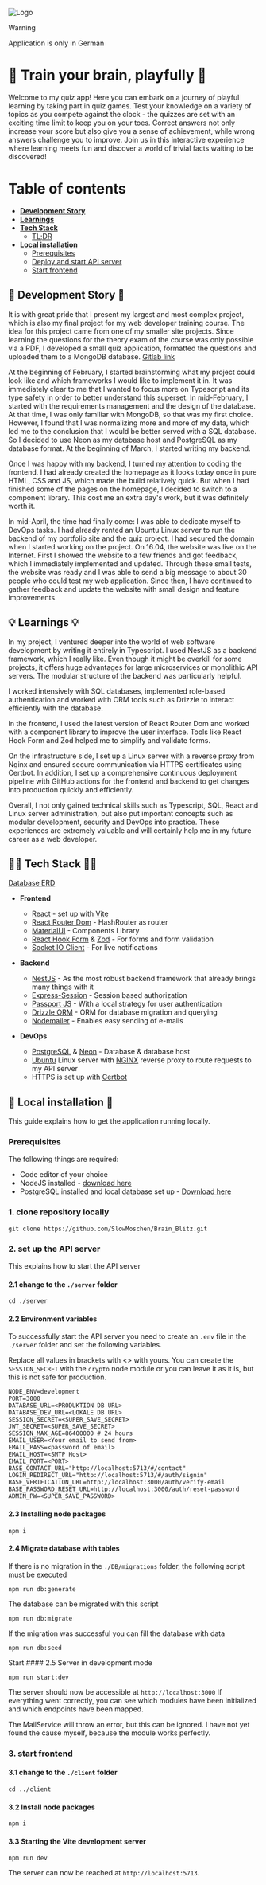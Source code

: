 ![Logo](https://github.com/SlowMoschen/Brain_Blitz/blob/main/logo.png)

>[!WARNING]  
>Application is only in German

# 🧠 Train your brain, playfully 🧠

Welcome to my quiz app! Here you can embark on a journey of playful learning by taking part in quiz games. Test your knowledge on a variety of topics as you compete against the clock - the quizzes are set with an exciting time limit to keep you on your toes. Correct answers not only increase your score but also give you a sense of achievement, while wrong answers challenge you to improve. Join us in this interactive experience where learning meets fun and discover a world of trivial facts waiting to be discovered!

# Table of contents

- [**Development Story**](#📖-development-story-📖)
- [**Learnings**](#💡-learnings-💡)
- [**Tech Stack**](#👩‍💻-tech-stack-👩‍💻)
    * [TL;DR](#tl-dr)
- [**Local installation**](#🚀-local-installation-🚀)
    * [Prerequisites](#prerequisites)
    * [Deploy and start API server](#2-set-up-the-API-server)
    * [Start frontend](#3-start-frontend)

## 📖 Development Story 📖

It is with great pride that I present my largest and most complex project, which is also my final project for my web developer training course. The idea for this project came from one of my smaller site projects. Since learning the questions for the theory exam of the course was only possible via a PDF, I developed a small quiz application, formatted the questions and uploaded them to a MongoDB database. [Gitlab link](https://gitlab.com/SlowMoschen/wifi_fragebogen)

At the beginning of February, I started brainstorming what my project could look like and which frameworks I would like to implement it in. It was immediately clear to me that I wanted to focus more on Typescript and its type safety in order to better understand this superset. In mid-February, I started with the requirements management and the design of the database. At that time, I was only familiar with MongoDB, so that was my first choice. However, I found that I was normalizing more and more of my data, which led me to the conclusion that I would be better served with a SQL database. So I decided to use Neon as my database host and PostgreSQL as my database format. At the beginning of March, I started writing my backend.

Once I was happy with my backend, I turned my attention to coding the frontend. I had already created the homepage as it looks today once in pure HTML, CSS and JS, which made the build relatively quick. But when I had finished some of the pages on the homepage, I decided to switch to a component library. This cost me an extra day's work, but it was definitely worth it.

In mid-April, the time had finally come: I was able to dedicate myself to DevOps tasks. I had already rented an Ubuntu Linux server to run the backend of my portfolio site and the quiz project. I had secured the domain when I started working on the project. On 16.04, the website was live on the Internet. First I showed the website to a few friends and got feedback, which I immediately implemented and updated. Through these small tests, the website was ready and I was able to send a big message to about 30 people who could test my web application. Since then, I have continued to gather feedback and update the website with small design and feature improvements.
 
## 💡 Learnings 💡

In my project, I ventured deeper into the world of web software development by writing it entirely in Typescript. I used NestJS as a backend framework, which I really like. Even though it might be overkill for some projects, it offers huge advantages for large microservices or monolithic API servers. The modular structure of the backend was particularly helpful.

I worked intensively with SQL databases, implemented role-based authentication and worked with ORM tools such as Drizzle to interact efficiently with the database.

In the frontend, I used the latest version of React Router Dom and worked with a component library to improve the user interface. Tools like React Hook Form and Zod helped me to simplify and validate forms.

On the infrastructure side, I set up a Linux server with a reverse proxy from Nginx and ensured secure communication via HTTPS certificates using Certbot. In addition, I set up a comprehensive continuous deployment pipeline with GitHub actions for the frontend and backend to get changes into production quickly and efficiently.

Overall, I not only gained technical skills such as Typescript, SQL, React and Linux server administration, but also put important concepts such as modular development, security and DevOps into practice. These experiences are extremely valuable and will certainly help me in my future career as a web developer.

## 👩‍💻 Tech Stack 👩‍💻

[Database ERD](https://dbdiagram.io/d/Brain-Blitz-65e4ef89cd45b569fb690792)

- **Frontend** 
    * [React](https://react.dev/) - set up with [Vite](https://vitejs.dev/)
    * [React Router Dom](https://reactrouter.com/en/main) - HashRouter as router
    * [MaterialUI](https://mui.com/) - Components Library
    * [React Hook Form](https://react-hook-form.com/) & [Zod](https://zod.dev/) - For forms and form validation
    * [Socket IO Client](https://socket.io/) - For live notifications

- **Backend**
    * [NestJS](https://nestjs.com/) - As the most robust backend framework that already brings many things with it
    * [Express-Session](https://www.npmjs.com/package/express-session) - Session based authorization
    * [Passport JS](https://www.passportjs.org/) - With a local strategy for user authentication
    * [Drizzle ORM](https://orm.drizzle.team/) - ORM for database migration and querying
    * [Nodemailer](https://www.nodemailer.com/) - Enables easy sending of e-mails

- **DevOps**
    * [PostgreSQL](https://www.postgresql.org/) & [Neon](https://neon.tech/) - Database & database host
    * [Ubuntu](https://ubuntu.com/) Linux server with [NGINX](https://www.nginx.com/) reverse proxy to route requests to my API server
    * HTTPS is set up with [Certbot](https://certbot.eff.org/)
 

## 🚀 Local installation 🚀

This guide explains how to get the application running locally.

### Prerequisites
The following things are required:

 - Code editor of your choice
 - NodeJS installed - [download here](https://nodejs.org/en/download)
 - PostgreSQL installed and local database set up - [Download here](https://www.postgresql.org/download/)

### 1. clone repository locally

```
git clone https://github.com/SlowMoschen/Brain_Blitz.git
```

### 2. set up the API server
This explains how to start the API server

#### 2.1 change to the `./server` folder
```
cd ./server
```

#### 2.2 Environment variables

To successfully start the API server you need to create an `.env` file in the `./server` folder and set the following variables.

Replace all values in brackets with <> with yours.
You can create the `SESSION_SECRET` with the `crypto` node module or you can leave it as it is, but this is not safe for production.

```
NODE_ENV=development
PORT=3000
DATABASE_URL=<PRODUKTION DB URL>
DATABASE_DEV_URL=<LOKALE DB URL>
SESSION_SECRET=<SUPER_SAVE_SECRET>
JWT_SECRET=<SUPER_SAVE_SECRET>
SESSION_MAX_AGE=86400000 # 24 hours
EMAIL_USER=<Your email to send from>
EMAIL_PASS=<password of email>
EMAIL_HOST=<SMTP Host>
EMAIL_PORT=<PORT>
BASE_CONTACT_URL="http://localhost:5713/#/contact"
LOGIN_REDIRECT_URL="http://localhost:5713/#/auth/signin"
BASE_VERIFICATION_URL=http://localhost:3000/auth/verify-email
BASE_PASSWORD_RESET_URL=http://localhost:3000/auth/reset-password
ADMIN_PW=<SUPER_SAVE_PASSWORD>
```

#### 2.3 Installing node packages

```
npm i
```

#### 2.4 Migrate database with tables

If there is no migration in the `./DB/migrations` folder, the following script must be executed
```
npm run db:generate
```

The database can be migrated with this script
```
npm run db:migrate
```

If the migration was successful you can fill the database with data
```
npm run db:seed
```

Start #### 2.5 Server in development mode

```
npm run start:dev
```

The server should now be accessible at `http://localhost:3000` If everything went correctly, you can see which modules have been initialized and which endpoints have been mapped.

The MailService will throw an error, but this can be ignored. I have not yet found the cause myself, because the module works perfectly.

### 3. start frontend

#### 3.1 change to the `./client` folder

```
cd ../client
```

#### 3.2 Install node packages

```
npm i
```

#### 3.3 Starting the Vite development server

```
npm run dev
```

The server can now be reached at `http://localhost:5713`.
